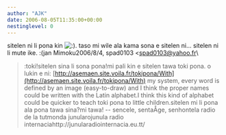 ```yaml
---
author: "AJK"
date: 2006-08-05T11:35:00+00:00
nestinglevel: 0
---
```

sitelen ni li pona kin ![:)](images/smilies/icon_e_smile.gif "Smile"). taso mi wile ala kama sona e sitelen ni... sitelen ni li mute ike. :(jan Mimoku2006/8/4, spad0103 <[spad0103@yahoo.fr](mailto://spad0103@yahoo.fr)\
>:toki!sitelen sina li sona pona!mi pali kin e sitelen tawa toki pona. o lukin e ni: [http://asemaen.site.voila.fr/tokipona/With](http://asemaen.site.voila.fr/tokipona/With) my system, every word is defined by an image (easy-to-draw) and I think the proper names could be written with the Latin alphabet.I think this kind of alphabet could be quicker to teach toki pona to little children.sitelen mi li pona ala pona tawa sina?mi tawa! --
 sencele, sentaÅ­ge, senhontela radio de la tutmonda junularojunula radio internaciahttp://junularadiointernacia.eu.tt/